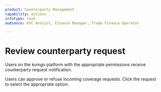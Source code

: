 ```yaml
---
product: Counterparty Management
capability: actions
infotype: task
audience: KYC Analyst, Finance Manager, Trade Finance Operator

---
```


# Review counterparty request

Users on the komgo platform with the appropriate permissions receive counterparty request notification.

Users can approve or refuse incoming coverage requests. Click the request to select the appropriate option.